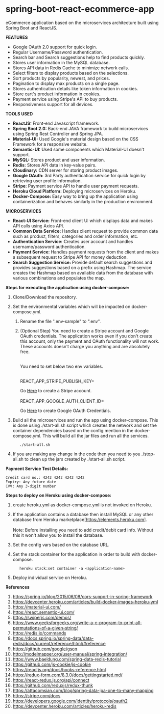 # spring-boot-react-ecommerce-app
eCommerce application based on the microservices architecture built using Spring Boot and ReactJS.
<!-- 
**DEMO**
- Deployed to Heroku Cloud:

  https://shoppers-ecom-app.herokuapp.com

  **Note:** It is running on a free dyno, so the services go to sleep if not in use.
       For the first time, it may take some time to respond.
  -->
**FEATURES**

- Google OAuth 2.0 support for quick login.
- Regular Username/Password authentication.
- Search bar and Search suggestions help to find products quickly.
- Stores user information in the MySQL database.
- Stores API data in Redis Cache to minimize network calls.
- Select filters to display products based on the selections.
- Sort products by popularity, newest, and prices.
- Pagination to display max products on a single page.
- Stores authentication details like token information in cookies.
- Store cart's product information in cookies.
- Payment service using Stripe's API to buy products.
- Responsiveness support for all devices.

**TOOLS USED**

- **ReactJS:** Front-end Javascript framework.
- **Spring Boot 2.0:** Back-end JAVA framework to build microservices using Spring
 Rest Controller and Spring JPA.
- **Material-UI:** Used Google's material design based on the CSS Framework for a responsive website.
- **Semantic-UI:** Used some components which Material-UI doesn't support.
- **MySQL:** Stores product and user information.
- **Redis:** Stores API data in key-value pairs.
- **Cloudinary:** CDN server for storing product images. 
- **Google OAuth:** 3rd Party authentication service for quick login by retrieving user profile information. 
- **Stripe:** Payment service API to handle user payment requests.
- **Heroku Cloud Platform:** Deploying microservices on Heroku.
- **Docker-Compose:** Easy way to bring up the application using containerization and behaves similarly in the production environment.
 
**MICROSERVICES**

- **React-UI Service:** Front-end client UI which displays data and makes API calls using Axios API.
- **Common Data Service:** Handles client request to provide common data such as product, filters, categories and order information, etc. 
- **Authentication Service:** Creates user account and handles username/password authentication.
- **Payment Service:** Handles payment requests from the client and makes a subsequent request to Stripe API
 for money deduction. 
- **Search Suggestion Service:** Provide default search suggestions and provides suggestions based on a prefix using Hashmap. The service creates the Hashmap based on available data from the database with various combinations and populates the map.

**Steps for executing the application using docker-compose:**
<!-- 
Installation Video: https://youtu.be/nPKYbdKPd0E -->

1. Clone/Download the repository.

2. Set the environmental variables which will be impacted on docker-compose.yml.
   
    1. Rename the file ".env-sample" to ".env".     
    2. (Optional Step) You need to create a Stripe account and Google OAuth credentials.
       The application works even if you don't create this account, only the payment and OAuth functionality will not work.
       These accounts doesn't charge you anything and are absolutely free.<br/><br/>

       You need to set below two env variables.<br/><br/>

       REACT_APP_STRIPE_PUBLISH_KEY=<Your Stripe Publishable Key>

       Go [Here](https://dashboard.stripe.com/register) to create a Stripe account.
       <br/><br/>
       REACT_APP_GOOGLE_AUTH_CLIENT_ID=<Your Google AUTH Client ID>

       Go [Here](https://console.developers.google.com) to create Google OAuth Credentials.

3. Build all the microservices and run the app using docker-compose. This is done using ./start-all.sh script which creates the network and set the container dependencies based on the config mention in the docker-compose.yml. 
   This will build all the jar files and run all the services.
   ```
      ./start-all.sh
   ```

4. If you are making any change in the code then you need to you ./stop-all.sh to clean up the jars created by ./start-all.sh script.

**Payment Service Test Details:**

    Credit card no.: 4242 4242 4242 4242
    Expiry: Any future date
    CVV: Any 3-digit number

**Steps to deploy on Heroku using docker-compose:**

1. create heroku.yml as docker-compose.yml is not invoked on Heroku.

2. If the application contains a database then install MySQL or any other database 
   from Heroku marketplace[https://elements.heroku.com].
   <br/><br/>
   Note: Before installing you need to add credit/debit card info. Without this it 
   won't allow you to install the database.


3. Set the config vars based on the database URL.
    

4. Set the stack:container for the application in order to build with docker-compose.
   ```
      heroku stack:set container -a <application-name>
   ```
 
5. Deploy individual service on Heroku.


**References**  
1. https://spring.io/blog/2015/06/08/cors-support-in-spring-framework
2. https://devcenter.heroku.com/articles/build-docker-images-heroku-yml
3. https://material-ui.com/
4. https://react.semantic-ui.com/
5. https://swiperjs.com/demos/
6. https://www.geeksforgeeks.org/write-a-c-program-to-print-all-permutations-of-a-given-string/
7. https://redis.io/commands
8. https://docs.spring.io/spring-data/data-redis/docs/current/reference/html/#reference
9. https://github.com/google/gson
10. http://modelmapper.org/user-manual/spring-integration/
11. https://www.baeldung.com/spring-data-redis-tutorial
12. https://github.com/js-cookie/js-cookie
13. https://reactjs.org/docs/hooks-reference.html
14. https://redux-form.com/8.3.0/docs/gettingstarted.md/
15. https://react-redux.js.org/api/connect
16. https://github.com/reduxjs/redux-thunk
17. https://attacomsian.com/blog/spring-data-jpa-one-to-many-mapping
18. https://stripe.com/docs
19. https://developers.google.com/identity/protocols/oauth2
20. https://devcenter.heroku.com/articles/heroku-redis
